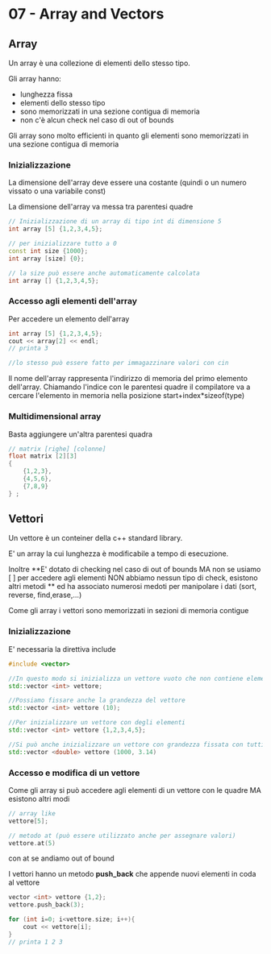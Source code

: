 # 07 - Array and Vectors

## Array

Un array è una collezione di elementi dello stesso tipo.

Gli array hanno:

- lunghezza fissa
- elementi dello stesso tipo
- sono memorizzati in una sezione contigua di memoria
- non c'è alcun check nel caso di out of bounds

Gli array sono molto efficienti in quanto gli elementi sono memorizzati in una sezione contigua di memoria

### Inizializzazione

La dimensione dell'array deve essere una costante (quindi o un numero vissato o una variabile const)

La dimensione dell'array va messa tra parentesi quadre

```cpp
// Inizializzazione di un array di tipo int di dimensione 5
int array [5] {1,2,3,4,5};

// per inizializzare tutto a 0
const int size {1000};
int array [size] {0};

// la size può essere anche automaticamente calcolata
int array [] {1,2,3,4,5};

```

### Accesso agli elementi dell'array

Per accedere un elemento dell'array

```cpp
int array [5] {1,2,3,4,5};
cout << array[2] << endl;
// printa 3

//lo stesso può essere fatto per immagazzinare valori con cin
```

Il nome dell'array rappresenta l'indirizzo di memoria del primo elemento dell'array. Chiamando l'indice con le parentesi quadre il compilatore va a cercare l'elemento in memoria nella posizione start+index*sizeof(type)

### Multidimensional array

Basta aggiungere un'altra parentesi quadra

```cpp
// matrix [righe] [colonne]
float matrix [2][3] 
{
    {1,2,3},
    {4,5,6},
    {7,8,9}
} ;
```

## Vettori

Un vettore è un conteiner della c++ standard library.

E' un array la cui lunghezza è modificabile a tempo di esecuzione. 

Inoltre **E' dotato di checking nel caso di out of bounds MA non se usiamo [ ] per accedere agli elementi NON abbiamo nessun tipo di check, esistono altri metodi  ** ed ha associato numerosi medoti per manipolare i dati (sort, reverse, find,erase,...)

Come gli array i vettori sono memorizzati in sezioni di memoria contigue

### Inizializzazione

E' necessaria la direttiva include <vector>

```cpp
#include <vector>

//In questo modo si inizializza un vettore vuoto che non contiene elementi
std::vector <int> vettore;

//Possiamo fissare anche la grandezza del vettore
std::vector <int> vettore (10);

//Per inizializzare un vettore con degli elementi
std::vector <int> vettore {1,2,3,4,5};

//Si può anche inizializzare un vettore con grandezza fissata con tutti gli elementi a un valore fissato
std::vector <double> vettore (1000, 3.14)
```

### Accesso e modifica di un vettore

Come gli array si può accedere agli elementi di un vettore con le quadre MA esistono altri modi

```cpp
// array like
vettore[5];

// metodo at (può essere utilizzato anche per assegnare valori)
vettore.at(5)

```

con at se andiamo out of bound 

I vettori hanno un metodo **push_back** che appende nuovi elementi in coda al vettore

```cpp
vector <int> vettore {1,2};
vettore.push_back(3);

for (int i=0; i<vettore.size; i++){
    cout << vettore[i];
}
// printa 1 2 3 
```

